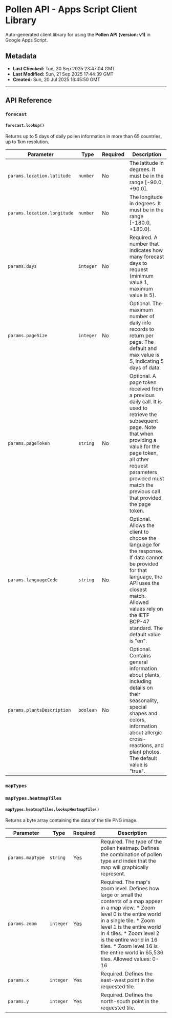 # Pollen API - Apps Script Client Library

Auto-generated client library for using the **Pollen API (version: v1)** in Google Apps Script.

## Metadata

- **Last Checked:** Tue, 30 Sep 2025 23:47:04 GMT
- **Last Modified:** Sun, 21 Sep 2025 17:44:39 GMT
- **Created:** Sun, 20 Jul 2025 16:45:50 GMT



---

## API Reference

### `forecast`

#### `forecast.lookup()`

Returns up to 5 days of daily pollen information in more than 65 countries, up to 1km resolution.

| Parameter | Type | Required | Description |
|---|---|---|---|
| `params.location.latitude` | `number` | No | The latitude in degrees. It must be in the range [-90.0, +90.0]. |
| `params.location.longitude` | `number` | No | The longitude in degrees. It must be in the range [-180.0, +180.0]. |
| `params.days` | `integer` | No | Required. A number that indicates how many forecast days to request (minimum value 1, maximum value is 5). |
| `params.pageSize` | `integer` | No | Optional. The maximum number of daily info records to return per page. The default and max value is 5, indicating 5 days of data. |
| `params.pageToken` | `string` | No | Optional. A page token received from a previous daily call. It is used to retrieve the subsequent page. Note that when providing a value for the page token, all other request parameters provided must match the previous call that provided the page token. |
| `params.languageCode` | `string` | No | Optional. Allows the client to choose the language for the response. If data cannot be provided for that language, the API uses the closest match. Allowed values rely on the IETF BCP-47 standard. The default value is "en". |
| `params.plantsDescription` | `boolean` | No | Optional. Contains general information about plants, including details on their seasonality, special shapes and colors, information about allergic cross-reactions, and plant photos. The default value is "true". |

### `mapTypes`

### `mapTypes.heatmapTiles`

#### `mapTypes.heatmapTiles.lookupHeatmapTile()`

Returns a byte array containing the data of the tile PNG image.

| Parameter | Type | Required | Description |
|---|---|---|---|
| `params.mapType` | `string` | Yes | Required. The type of the pollen heatmap. Defines the combination of pollen type and index that the map will graphically represent. |
| `params.zoom` | `integer` | Yes | Required. The map's zoom level. Defines how large or small the contents of a map appear in a map view. * Zoom level 0 is the entire world in a single tile. * Zoom level 1 is the entire world in 4 tiles. * Zoom level 2 is the entire world in 16 tiles. * Zoom level 16 is the entire world in 65,536 tiles. Allowed values: 0-16 |
| `params.x` | `integer` | Yes | Required. Defines the east-west point in the requested tile. |
| `params.y` | `integer` | Yes | Required. Defines the north-south point in the requested tile. |